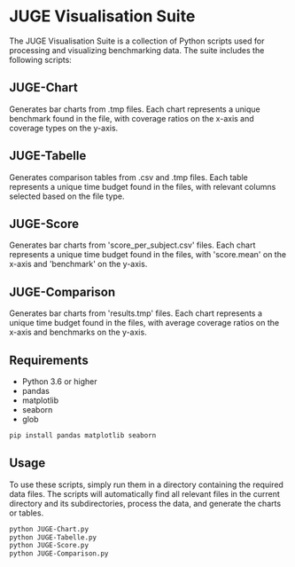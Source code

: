 # JUGE Visualisation Suite

The JUGE Visualisation Suite is a collection of Python scripts used for processing and visualizing benchmarking data. The suite includes the following scripts:

## JUGE-Chart

Generates bar charts from .tmp files. Each chart represents a unique benchmark found in the file, with coverage ratios on the x-axis and coverage types on the y-axis.

## JUGE-Tabelle

Generates comparison tables from .csv and .tmp files. Each table represents a unique time budget found in the files, with relevant columns selected based on the file type.

## JUGE-Score

Generates bar charts from 'score_per_subject.csv' files. Each chart represents a unique time budget found in the files, with 'score.mean' on the x-axis and 'benchmark' on the y-axis.

## JUGE-Comparison

Generates bar charts from 'results.tmp' files. Each chart represents a unique time budget found in the files, with average coverage ratios on the x-axis and benchmarks on the y-axis.

## Requirements

- Python 3.6 or higher
- pandas
- matplotlib
- seaborn
- glob

```bash
pip install pandas matplotlib seaborn
```

## Usage

To use these scripts, simply run them in a directory containing the required data files. The scripts will automatically find all relevant files in the current directory and its subdirectories, process the data, and generate the charts or tables.

```bash
python JUGE-Chart.py
python JUGE-Tabelle.py
python JUGE-Score.py
python JUGE-Comparison.py
```